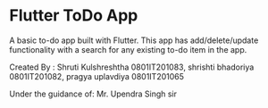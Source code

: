 # Flutter ToDo App

A basic to-do app built with Flutter. This app has add/delete/update functionality with a search for any existing to-do item in the app.

Created By :
Shruti Kulshreshtha 0801IT201083, 
shrishti bhadoriya 0801IT201082, 
pragya uplavdiya 0801IT201065

Under the guidance of:
Mr. Upendra Singh sir

